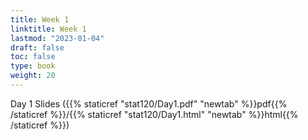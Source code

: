 ```yaml
---
title: Week 1 
linktitle: Week 1
lastmod: "2023-01-04"
draft: false  
toc: false  
type: book  
weight: 20
---
```



Day 1 Slides ({{% staticref "stat120/Day1.pdf" "newtab" %}}pdf{{% /staticref %}}/{{% staticref "stat120/Day1.html" "newtab" %}}html{{% /staticref %}})

<!--

Day 2 Slides ({{% staticref "stat120/Day2.pdf" "newtab" %}}pdf{{% /staticref %}}/{{% staticref "stat120/Day2.html" "newtab" %}}html{{% /staticref %}})

Day 3 Slides ({{% staticref "stat120/lecture_notes/Day3.pdf" "newtab" %}}pdf{{% /staticref %}}/{{% staticref "stat120/lecture_notes/Day3.html" "newtab" %}}html{{% /staticref %}})

-->


